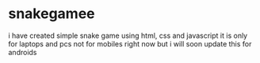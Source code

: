 # snakegamee
i have created  simple snake game using html, css and javascript 
it is only for laptops and pcs not for mobiles right now but i will soon update this for androids
